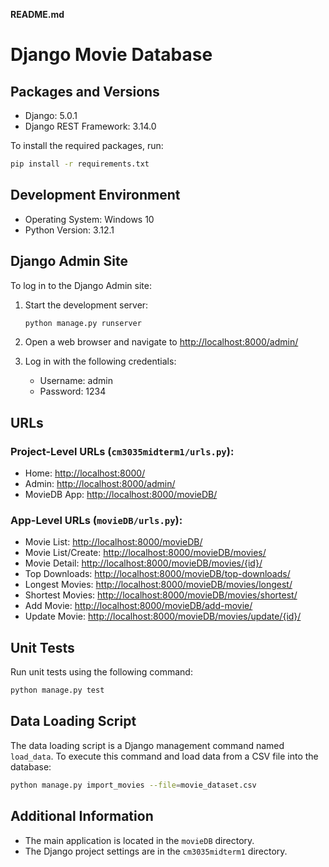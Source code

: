 **README.md**

# Django Movie Database

## Packages and Versions

- Django: 5.0.1
- Django REST Framework: 3.14.0

To install the required packages, run:

```bash
pip install -r requirements.txt
```

## Development Environment

- Operating System: Windows 10
- Python Version: 3.12.1

## Django Admin Site

To log in to the Django Admin site:

1. Start the development server:

   ```bash
   python manage.py runserver
   ```

2. Open a web browser and navigate to [http://localhost:8000/admin/](http://localhost:8000/admin/)

3. Log in with the following credentials:

   - Username: admin
   - Password: 1234

## URLs

### Project-Level URLs (`cm3035midterm1/urls.py`):

- Home: [http://localhost:8000/](http://localhost:8000/)
- Admin: [http://localhost:8000/admin/](http://localhost:8000/admin/)
- MovieDB App: [http://localhost:8000/movieDB/](http://localhost:8000/movieDB/)

### App-Level URLs (`movieDB/urls.py`):

- Movie List: [http://localhost:8000/movieDB/](http://localhost:8000/movieDB/)
- Movie List/Create: [http://localhost:8000/movieDB/movies/](http://localhost:8000/movieDB/movies/)
- Movie Detail: [http://localhost:8000/movieDB/movies/{id}/](http://localhost:8000/movieDB/movies/{id}/)
- Top Downloads: [http://localhost:8000/movieDB/top-downloads/](http://localhost:8000/movieDB/top-downloads/)
- Longest Movies: [http://localhost:8000/movieDB/movies/longest/](http://localhost:8000/movieDB/movies/longest/)
- Shortest Movies: [http://localhost:8000/movieDB/movies/shortest/](http://localhost:8000/movieDB/movies/shortest/)
- Add Movie: [http://localhost:8000/movieDB/add-movie/](http://localhost:8000/movieDB/add-movie/)
- Update Movie: [http://localhost:8000/movieDB/movies/update/{id}/](http://localhost:8000/movieDB/movies/update/{id}/)

## Unit Tests

Run unit tests using the following command:

```bash
python manage.py test
```

## Data Loading Script

The data loading script is a Django management command named `load_data`. To execute this command and load data from a CSV file into the database:

```bash
python manage.py import_movies --file=movie_dataset.csv
```

## Additional Information

- The main application is located in the `movieDB` directory.
- The Django project settings are in the `cm3035midterm1` directory.
